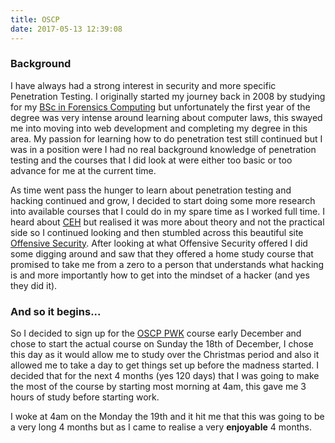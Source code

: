 ```yaml
---
title: OSCP
date: 2017-05-13 12:39:08
---
```

### Background
I have always had a strong interest in security and more specific Penetration Testing. I originally started my journey back in 2008 by studying for my [BSc in Forensics Computing](http://www.dmu.ac.uk/study/courses/undergraduate-courses/forensic-computing-bsc-degree/forensic-computing-bsc-degree.aspx) but unfortunately the first year of the degree was very intense around learning about computer laws, this swayed me into moving into web development and completing my degree in this area. My passion for learning how to do penetration test still continued but I was in a position were I had no real background knowledge of penetration testing and the courses that I did look at were either too basic or too advance for me at the current time.

As time went pass the hunger to learn about penetration testing and hacking continued and grow, I decided to start doing some more research into available courses that I could do in my spare time as I worked full time. I heard about [CEH](https://www.eccouncil.org/programs/certified-ethical-hacker-ceh/) but realised it was more about theory and not the practical side so I continued looking and then stumbled across this beautiful site [Offensive Security](https://www.offensive-security.com/). After looking at what Offensive Security offered I did some digging around and saw that they offered a home study course that promised to take me from a zero to a person that understands what hacking is and more importantly how to get into the mindset of a hacker (and yes they did it).

### And so it begins...
So I decided to sign up for the [OSCP PWK](https://www.offensive-security.com/information-security-training/penetration-testing-training-kali-linux/) course early December and chose to start the actual course on Sunday the 18th of December, I chose this day as it would allow me to study over the Christmas period and also it allowed me to take a day to get things set up before the madness started. I decided that for the next 4 months (yes 120 days) that I was going to make the most of the course by starting most morning at 4am, this gave me 3 hours of study before starting work.

I woke at 4am on the Monday the 19th and it hit me that this was going to be a very long 4 months but as I came to realise a very **enjoyable** 4 months.
